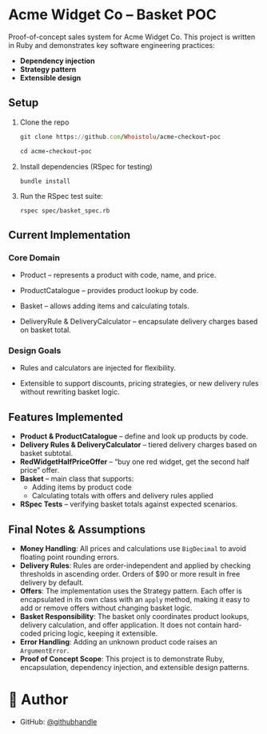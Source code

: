 # Acme Widget Co – Basket POC

Proof-of-concept sales system for Acme Widget Co.
This project is written in Ruby and demonstrates key software engineering practices:

- **Dependency injection**
- **Strategy pattern**
- **Extensible design**


## Setup

1. Clone the repo
   ```ruby
   git clone https://github.com/Whoistolu/acme-checkout-poc
   ```
   ```ruby
   cd acme-checkout-poc
   ```

2. Install dependencies (RSpec for testing)
    ```
    bundle install
    ```

3. Run the RSpec test suite:
     ```
    rspec spec/basket_spec.rb
    ```

## Current Implementation

### Core Domain

- Product – represents a product with code, name, and price.

- ProductCatalogue – provides product lookup by code.

- Basket – allows adding items and calculating totals.

- DeliveryRule & DeliveryCalculator – encapsulate delivery charges based on basket total.

### Design Goals

- Rules and calculators are injected for flexibility.

- Extensible to support discounts, pricing strategies, or new delivery rules without rewriting basket logic.

## Features Implemented

- **Product & ProductCatalogue** – define and look up products by code.
- **Delivery Rules & DeliveryCalculator** – tiered delivery charges based on basket subtotal.
- **RedWidgetHalfPriceOffer** – “buy one red widget, get the second half price” offer.
- **Basket** – main class that supports:
  - Adding items by product code
  - Calculating totals with offers and delivery rules applied
- **RSpec Tests** – verifying basket totals against expected scenarios.

## Final Notes & Assumptions

- **Money Handling**: All prices and calculations use `BigDecimal` to avoid floating point rounding errors.  
- **Delivery Rules**: Rules are order-independent and applied by checking thresholds in ascending order. Orders of $90 or more result in free delivery by default.  
- **Offers**: The implementation uses the Strategy pattern. Each offer is encapsulated in its own class with an `apply` method, making it easy to add or remove offers without changing basket logic.  
- **Basket Responsibility**: The basket only coordinates product lookups, delivery calculation, and offer application. It does not contain hard-coded pricing logic, keeping it extensible.  
- **Error Handling**: Adding an unknown product code raises an `ArgumentError`.  
- **Proof of Concept Scope**: This project is to demonstrate Ruby, encapsulation, dependency injection, and extensible design patterns.  


# 👤 **Author**
 - GitHub: [@githubhandle](https://github.com/Whoistolu)


